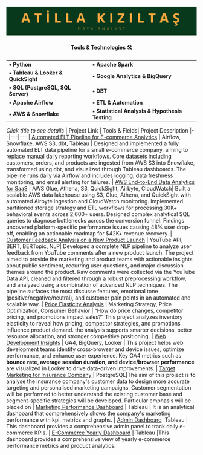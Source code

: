![image](https://github.com/AtilaKzlts/IT-Survey/blob/main/assets/pics/readme.png)

<div align="center">
  <h4>Tools & Technologies 🛠 </h4>
  <table>
    <tr>
      <td><b>▪ Python</b></td>
      <td><b>▪ Apache Spark </b></td>
    </tr>
    <tr>
      <td><b>▪ Tableau & Looker & QuickSight</b></td>
      <td><b>▪ Google Analytics & BigQuery</b></td>
    </tr>
    <tr>
      <td><b>▪ SQL (PostgreSQL, SQL Server) </b></td>
      <td><b>▪ DBT</b></td>
    </tr>
    <tr>
      <td><b>▪ Apache Airflow</b></td>
      <td><b>▪ ETL & Automation</b></td>
    </tr>
    <tr>
      <td><b>▪ AWS & Snowflake </b></td>
      <td><b>▪ Statistical Analysis & Hypothesis Testing</b></td>
    </tr>
  </table>
</div>



*Click title to see details*
| Project Link | Tools & Fields| Project Description 
|---|---|---
| [Automated ELT Pipeline for E-commerce Analytics](https://github.com/AtilaKzlts/ELT-Pipeline) | Airflow, Snowflake, AWS S3, dbt, Tableau |  Designed and implemented a fully automated ELT data pipeline for a small e-commerce company, aiming to replace manual daily reporting workflows. Core datasets including customers, orders, and products are ingested from AWS S3 into Snowflake, transformed using dbt, and visualized through Tableau dashboards. The pipeline runs daily via Airflow and includes logging, data freshness monitoring, and email alerting for failures.
| [AWS End-to-End Data Analytics for SaaS](https://github.com/AtilaKzlts/SaaS/tree/main) | AWS Glue, Athena, S3, QuickSight, Airbyte, CloudWatch| Built a scalable AWS data lakehouse using S3, Glue, Athena, and QuickSight with automated Airbyte ingestion and CloudWatch monitoring. Implemented partitioned storage strategy and ETL workflows for processing 30K+ behavioral events across 2,600+ users. Designed complex analytical SQL queries to diagnose bottlenecks across the conversion funnel. Findings uncovered platform-specific performance issues causing 48% user drop-off, enabling an actionable roadmap for $42K+ revenue recovery.
| [Customer Feedback Analysis on a New Product Launch](https://github.com/AtilaKzlts/Youtube-Sentiment-Topic) | YouTube API, BERT, BERTopic, NLP| Developed a complete NLP pipeline to analyze user feedback from YouTube comments after a new product launch. The project aimed to provide the marketing and product teams with actionable insights about public sentiment, recurring user questions, and major discussion themes around the product. Raw comments were collected via the YouTube Data API, cleaned and filtered through a robust preprocessing workflow, and analyzed using a combination of advanced NLP techniques. The pipeline surfaces the most discusse features, emotional tone (positive/negative/neutral), and customer pain points in an automated and scalable way.
| [Price Elasticity Analysis](https://github.com/AtilaKzlts/Inventory-Price-Elasticity-Analysis/tree/main) |  Marketing Strategy,  Price  Optimization, Consumer Behavior  | “How do price changes, competitor pricing, and promotions impact sales?” This project analyzes inventory elasticity to reveal how pricing, competitor strategies, and promotions influence product demand. the analysis supports smarter decisions, better resource allocation, and stronger competitive positioning.
| [Web Development Insights](https://github.com/AtilaKzlts/Device-and-Browser-Performance-Analysis) | GA4, BigQuery, Looker | This project helps web development teams identify cross-browser and device issues, optimize performance, and enhance user experience. Key GA4 metrics such as **bounce rate, average session duration, and device/browser performance** are visualized in Looker to drive data-driven improvements.
| [Target Marketing for Insurance Company](https://github.com/AtilaKzlts/Target-Marketing)  |  PostgreSQL|The aim of this project is to analyse the insurance company's customer data to design more accurate targeting and personalised marketing campaigns. Customer segmentation will be performed to better understand the existing customer base and segment-specific strategies will be developed. Particular emphasis will be placed on 
| [Marketing Performance Dashboard](https://public.tableau.com/app/profile/atilla.kiziltas/viz/MarketingPerformance_17402349899520/Dashboard2) | Tableau | It is an analytical dashboard that comprehensively shows the company's marketing performance with kpi, metrics and graphs.
| [Admin Dashboard](https://public.tableau.com/app/profile/atilla.kiziltas/viz/AdminDashboard-ELT/Dashboard1) |Tableau | This dashboard provides a comprehensive admin panel to track daily e-commerce KPIs.
| [E-Commerce Yearly Dashboard](https://public.tableau.com/app/profile/atilla.kiziltas/viz/e-commerce_17078405040010/Dashboard1) | Tableau |This dashboard provides a comprehensive view of yearly e-commerce performance metrics and product analytics. 



